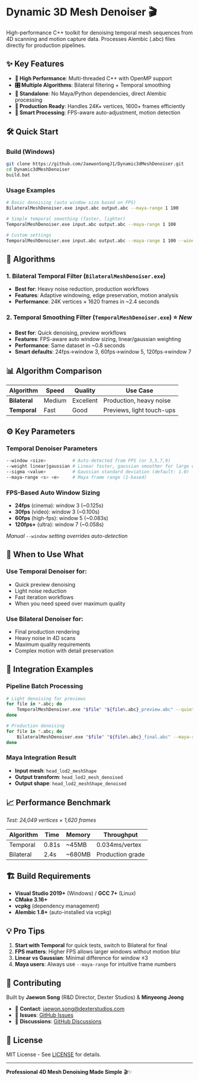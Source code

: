 # Dynamic 3D Mesh Denoiser 🎬

High-performance C++ toolkit for denoising temporal mesh sequences from 4D scanning and motion capture data. Processes Alembic (.abc) files directly for production pipelines.

## ✨ Key Features

- **🚀 High Performance**: Multi-threaded C++ with OpenMP support
- **🎛️ Multiple Algorithms**: Bilateral filtering + Temporal smoothing
- **📁 Standalone**: No Maya/Python dependencies, direct Alembic processing
- **🔧 Production Ready**: Handles 24K+ vertices, 1600+ frames efficiently
- **🎯 Smart Processing**: FPS-aware auto-adjustment, motion detection

## 🛠️ Quick Start

### Build (Windows)
```bash
git clone https://github.com/JaewonSongJ1/Dynamic3dMeshDenoiser.git
cd Dynamic3dMeshDenoiser
build.bat
```

### Usage Examples
```bash
# Basic denoising (auto window size based on FPS)
BilateralMeshDenoiser.exe input.abc output.abc --maya-range 1 100

# Simple temporal smoothing (faster, lighter)
TemporalMeshDenoiser.exe input.abc output.abc --maya-range 1 100

# Custom settings
TemporalMeshDenoiser.exe input.abc output.abc --maya-range 1 100 --window 7 --weight gaussian
```

## 🔬 Algorithms

### 1. Bilateral Temporal Filter (`BilateralMeshDenoiser.exe`)
- **Best for**: Heavy noise reduction, production workflows
- **Features**: Adaptive windowing, edge preservation, motion analysis
- **Performance**: 24K vertices × 1620 frames in ~2.4 seconds

### 2. Temporal Smoothing Filter (`TemporalMeshDenoiser.exe`) ⭐ *New*
- **Best for**: Quick denoising, preview workflows
- **Features**: FPS-aware auto window sizing, linear/gaussian weighting
- **Performance**: Same dataset in ~0.8 seconds
- **Smart defaults**: 24fps→window 3, 60fps→window 5, 120fps→window 7

## 📊 Algorithm Comparison

| Algorithm | Speed | Quality | Use Case |
|-----------|-------|---------|----------|
| **Bilateral** | Medium | Excellent | Production, heavy noise |
| **Temporal** | Fast | Good | Previews, light touch-ups |

## ⚙️ Key Parameters

### Temporal Denoiser Parameters
```bash
--window <size>          # Auto-detected from FPS (or 3,5,7,9)
--weight linear|gaussian # Linear faster, gaussian smoother for large windows
--sigma <value>          # Gaussian standard deviation (default: 1.0)
--maya-range <s> <e>     # Maya frame range (1-based)
```

### FPS-Based Auto Window Sizing
- **24fps** (cinema): window 3 (~0.125s)
- **30fps** (video): window 3 (~0.100s) 
- **60fps** (high-fps): window 5 (~0.083s)
- **120fps+** (ultra): window 7 (~0.058s)

*Manual `--window` setting overrides auto-detection*

## 🎯 When to Use What

### Use **Temporal Denoiser** for:
- Quick preview denoising
- Light noise reduction
- Fast iteration workflows
- When you need speed over maximum quality

### Use **Bilateral Denoiser** for:
- Final production rendering
- Heavy noise in 4D scans
- Maximum quality requirements
- Complex motion with detail preservation

## 🔧 Integration Examples

### Pipeline Batch Processing
```bash
# Light denoising for previews
for file in *.abc; do
    TemporalMeshDenoiser.exe "$file" "${file%.abc}_preview.abc" --quiet
done

# Production denoising
for file in *.abc; do  
    BilateralMeshDenoiser.exe "$file" "${file%.abc}_final.abc" --maya-range 1 100
done
```

### Maya Integration Result
- **Input mesh**: `head_lod2_meshShape`
- **Output transform**: `head_lod2_mesh_denoised`  
- **Output shape**: `head_lod2_meshShape_denoised`

## 📈 Performance Benchmark
*Test: 24,049 vertices × 1,620 frames*

| Algorithm | Time | Memory | Throughput |
|-----------|------|--------|------------|
| Temporal | 0.81s | ~45MB | 0.034ms/vertex |
| Bilateral | 2.4s | ~680MB | Production grade |

## 🏗️ Build Requirements

- **Visual Studio 2019+** (Windows) / **GCC 7+** (Linux)
- **CMake 3.16+**
- **vcpkg** (dependency management)
- **Alembic 1.8+** (auto-installed via vcpkg)

## 💡 Pro Tips

1. **Start with Temporal** for quick tests, switch to Bilateral for final
2. **FPS matters**: Higher FPS allows larger windows without motion blur
3. **Linear vs Gaussian**: Minimal difference for window ≤3
4. **Maya users**: Always use `--maya-range` for intuitive frame numbers

## 🤝 Contributing

Built by **Jaewon Song** (R&D Director, Dexter Studios) & **Minyeong Jeong**

- 📧 **Contact**: jaewon.song@dexterstudios.com
- 🐛 **Issues**: [GitHub Issues](https://github.com/JaewonSongJ1/Dynamic3dMeshDenoiser/issues)
- 💬 **Discussions**: [GitHub Discussions](https://github.com/JaewonSongJ1/Dynamic3dMeshDenoiser/discussions)

## 📄 License

MIT License - See [LICENSE](LICENSE) for details.

---

**Professional 4D Mesh Denoising Made Simple** 🎬✨